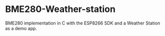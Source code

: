 # BME280-Weather-station
BME280 implementation in C with the ESP8266 SDK and a Weather Station as a demo app.
